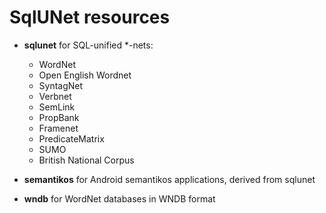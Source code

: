 # SqlUNet resources

* **sqlunet** for SQL-unified *-nets:
	*  WordNet
	*  Open English Wordnet
	*  SyntagNet
	*  Verbnet
	*  SemLink
	*  PropBank
	*  Framenet
	*  PredicateMatrix
	*  SUMO
	*  British National Corpus
	
* **semantikos** for Android semantikos applications, derived from sqlunet
* **wndb** for WordNet databases in WNDB format